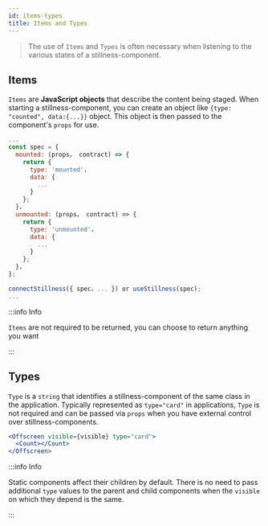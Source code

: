 ```yaml
---
id: items-types
title: Items and Types
---
```


> The use of `Items` and `Types` is often necessary when listening to the various states of a stillness-component.

## Items

`Items` are **JavaScript objects** that describe the content being staged. When starting a stillness-component, you can create an object like `{type: "counted", data:{...}}` object. This object is then passed to the component's `props` for use.

```jsx
...
const spec = {
  mounted: (props， contract) => {
    return {
      type: 'mounted'，
      data: {
        ...
      }
    };
  }，
  unmounted: (props， contract) => {
    return {
      type: 'unmounted'，
      data: {
        ...
      }
    };
  }，
};

connectStillness({ spec，... }) or useStillness(spec);
...
```

:::info Info

`Items` are not required to be returned, you can choose to return anything you want

:::

## Types

`Type` is a `string` that identifies a stillness-component of the same class in the application. Typically represented as `type="card"` in applications, `Type` is not required and can be passed via `props` when you have external control over stillness-components.

```jsx
<Offscreen visible={visible} type="card">
  <Count></Count>
</Offscreen>
```

:::info Info

Static components affect their children by default. There is no need to pass additional `type` values to the parent and child components when the `visible` on which they depend is the same.

:::